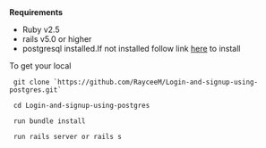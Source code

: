 
##

**Requirements**
- Ruby v2.5 
- rails v5.0 or higher
- postgresql installed.If not installed follow link [here](https://www.digitalocean.com/community/tutorials/how-to-use-postgresql-with-your-ruby-on-rails-application-on-ubuntu-14-04#create-new-rails-application) to install

To get your local

	 git clone `https://github.com/RayceeM/Login-and-signup-using-postgres.git`

	 cd Login-and-signup-using-postgres

	 run bundle install

	 run rails server or rails s




